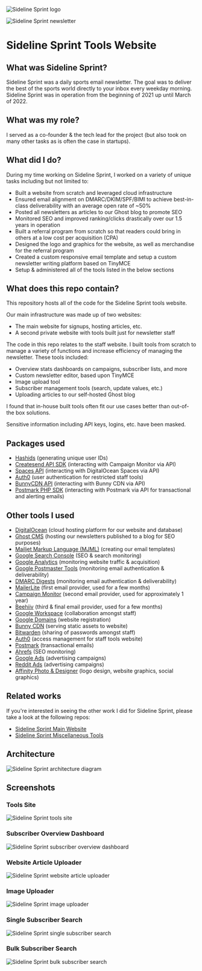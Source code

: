 ![Sideline Sprint logo](/img/text-logo-large.png)

![Sideline Sprint newsletter](/img/newsletter.png)

# Sideline Sprint Tools Website

## What was Sideline Sprint?

Sideline Sprint was a daily sports email newsletter. The goal was to deliver the best of the sports world directly to your inbox every weekday morning. Sideline Sprint was in operation from the beginning of 2021 up until March of 2022.

## What was my role?

I served as a co-founder & the tech lead for the project (but also took on many other tasks as is often the case in startups).

## What did I do?

During my time working on Sideline Sprint, I worked on a variety of unique tasks including but not limited to:
- Built a website from scratch and leveraged cloud infrastructure
- Ensured email alignment on DMARC/DKIM/SPF/BIMI to achieve best-in-class deliverability with an average open rate of ~50%
- Posted all newsletters as articles to our Ghost blog to promote SEO
- Monitored SEO and improved ranking/clicks drastically over our 1.5 years in operation
- Built a referral program from scratch so that readers could bring in others at a low cost per acquisition (CPA)
- Designed the logo and graphics for the website, as well as merchandise for the referral program
- Created a custom responsive email template and setup a custom newsletter writing platform based on TinyMCE
- Setup & administered all of the tools listed in the below sections

## What does this repo contain?

This repository hosts all of the code for the Sideline Sprint tools website.

Our main infrastructure was made up of two websites:
- The main website for signups, hosting articles, etc.
- A second private website with tools built just for newsletter staff

The code in this repo relates to the staff website. I built tools from scratch to
manage a variety of functions and increase efficiency of managing the newsletter.
These tools included:
- Overview stats dashboards on campaigns, subscriber lists, and more
- Custom newsletter editor, based upon TinyMCE
- Image upload tool
- Subscriber management tools (search, update values, etc.)
- Uploading articles to our self-hosted Ghost blog

I found that in-house built tools often fit our use cases better than out-of-the box solutions.

Sensitive information including API keys, logins, etc. have been masked.

## Packages used

- [Hashids](https://github.com/vinkla/hashids) (generating unique user IDs)
- [Createsend API SDK](https://github.com/campaignmonitor/createsend-php) (interacting with Campaign Monitor via API)
- [Spaces API](https://github.com/SociallyDev/Spaces-API) (interacting with DigitalOcean Spaces via API)
- [Auth0](https://github.com/auth0/auth0-PHP) (user authentication for restricted staff tools)
- [BunnyCDN API](https://github.com/BunnyWay/BunnyCDN.PHP.Storage) (interacting with Bunny CDN via API)
- [Postmark PHP SDK](https://github.com/ActiveCampaign/postmark-php) (interacting with Postmark via API for transactional and alerting emails)

## Other tools I used

- [DigitalOcean](https://www.digitalocean.com/) (cloud hosting platform for our website and database)
- [Ghost CMS](https://ghost.org/) (hosting our newsletters published to a blog for SEO purposes)
- [Mailjet Markup Language (MJML)](https://mjml.io/) (creating our email templates)
- [Google Search Console](https://search.google.com/search-console/about) (SEO & search monitoring)
- [Google Analytics](https://analytics.google.com/) (monitoring website traffic & acquisition)
- [Google Postmaster Tools](https://www.gmail.com/postmaster/) (monitoring email authentication & deliverability)
- [DMARC Digests](https://dmarcdigests.com/) (monitoring email authentication & deliverability)
- [MailerLite](https://www.mailerlite.com/) (first email provider, used for a few months)
- [Campaign Monitor](https://www.campaignmonitor.com/) (second email provider, used for approximately 1 year)
- [Beehiiv](https://www.beehiiv.com/) (third & final email provider, used for a few months)
- [Google Workspace](https://workspace.google.com/) (collaboration amongst staff)
- [Google Domains](https://domains.google/) (website registration)
- [Bunny CDN](https://bunny.net/) (serving static assets to website)
- [Bitwarden](https://bitwarden.com/) (sharing of passwords amongst staff)
- [Auth0](https://auth0.com/) (access management for staff tools website)
- [Postmark](https://postmarkapp.com/) (transactional emails)
- [Ahrefs](https://ahrefs.com/) (SEO monitoring)
- [Google Ads](https://ads.google.com/home/) (advertising campaigns)
- [Reddit Ads](https://ads.reddit.com/) (advertising campaigns)
- [Affinity Photo & Designer](https://affinity.serif.com/en-us/) (logo design, website graphics, social graphics)

## Related works

If you're interested in seeing the other work I did for Sideline Sprint, please take a look at the following repos:
- [Sideline Sprint Main Website](https://github.com/mrtrombley/sideline-sprint-website)
- [Sideline Sprint Miscellaneous Tools](https://github.com/mrtrombley/sideline-sprint-misc)

## Architecture
![Sideline Sprint architecture diagram](/img/architecture-diagram.png)

## Screenshots

### Tools Site
![Sideline Sprint tools site](/img/tools-site.png)

### Subscriber Overview Dashboard
![Sideline Sprint subscriber overview dashboard](/img/overview-dashboard.png)

### Website Article Uploader
![Sideline Sprint website article uploader](/img/website-article-uploader.png)

### Image Uploader
![Sideline Sprint image uploader](/img/image-uploader.png)

### Single Subscriber Search
![Sideline Sprint single subscriber search](/img/single-subscriber-search.png)

### Bulk Subscriber Search
![Sideline Sprint bulk subscriber search](/img/bulk-subscriber-search.png)